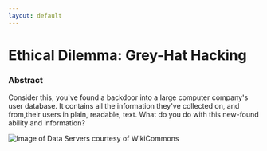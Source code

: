 ```yaml
---
layout: default
---
```


# Ethical Dilemma: Grey-Hat Hacking

<div class="jumbotron">
  <h3>Abstract</h3>
  <p class="col-md-8">Consider this, you've found a backdoor into a large computer company's user database. It contains all the information they've collected on, and from,their users in plain, readable, text. What do you do with this new-found ability and information?</p>
  <img src="http://upload.wikimedia.org/wikipedia/commons/5/5d/BalticServers_data_center.jpg" alt="Image of Data Servers courtesy of WikiCommons" class="col-md-4 img-responsive img-rounded"/>
</div>
